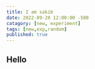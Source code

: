 ```yaml
---
title: I am sakib  
date: 2022-09-20 12:00:00 -500
catagory: [new, experiment]
tags: [new,exp,random]
published: true
---
```


## Hello
